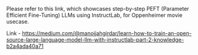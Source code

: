 Please refer to this link, which showcases step-by-step PEFT (Parameter Efficient Fine-Tuning) LLMs using InstructLab, for Oppenheimer movie usecase. 

Link - https://medium.com/@manojjahgirdar/learn-how-to-train-an-open-source-large-language-model-llm-with-instructlab-part-2-knowledge-b2a4ada40a71

